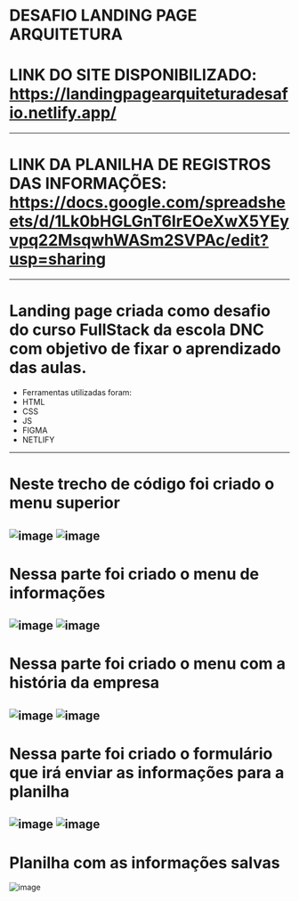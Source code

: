 # DESAFIO LANDING PAGE ARQUITETURA

# LINK DO SITE DISPONIBILIZADO: https://landingpagearquiteturadesafio.netlify.app/
---------------------------------------------------------------------------------------
# LINK DA PLANILHA DE REGISTROS DAS INFORMAÇÕES: https://docs.google.com/spreadsheets/d/1Lk0bHGLGnT6IrEOeXwX5YEyvpq22MsqwhWASm2SVPAc/edit?usp=sharing
---------------------------------------------------------------------------------------
# Landing page criada como desafio do curso FullStack da escola DNC com objetivo de fixar o aprendizado das aulas.
* Ferramentas utilizadas foram:
* HTML
* CSS
* JS
* FIGMA
* NETLIFY
---------------------------------------------------------------------------------------
# Neste trecho de código foi criado o menu superior
![image](https://github.com/luizmarcelolm/Desafio_Landing_Page_Arquitetura/assets/109484017/4443e142-1681-448f-a971-8629e9ab3c46)
![image](https://github.com/luizmarcelolm/Desafio_Landing_Page_Arquitetura/assets/109484017/9064294c-076d-4e02-81a8-3ebb3ca5641f)
---------------------------------------------------------------------------------------
# Nessa parte foi criado o menu de informações
![image](https://github.com/luizmarcelolm/Desafio_Landing_Page_Arquitetura/assets/109484017/844c93ff-0cfb-469b-8826-f0ccfeeb6d9b)
![image](https://github.com/luizmarcelolm/Desafio_Landing_Page_Arquitetura/assets/109484017/f4993af4-94a9-4db4-8046-23867d9055c6)
---------------------------------------------------------------------------------------
# Nessa parte foi criado o menu com a história da empresa
![image](https://github.com/luizmarcelolm/Desafio_Landing_Page_Arquitetura/assets/109484017/36a33e4a-99b1-4101-bc1a-b45032b8fea3)
![image](https://github.com/luizmarcelolm/Desafio_Landing_Page_Arquitetura/assets/109484017/d89acd5e-88f5-45da-918e-4747ca130ded)
---------------------------------------------------------------------------------------
# Nessa parte foi criado o formulário que irá enviar as informações para a planilha
![image](https://github.com/luizmarcelolm/Desafio_Landing_Page_Arquitetura/assets/109484017/3403c103-d9ee-4f90-ae86-76fb61a4d316)
![image](https://github.com/luizmarcelolm/Desafio_Landing_Page_Arquitetura/assets/109484017/d9f410fd-968b-425f-8605-cc22c149f8d3)
---------------------------------------------------------------------------------------
# Planilha com as informações salvas
![image](https://github.com/luizmarcelolm/Desafio_Landing_Page_Arquitetura/assets/109484017/dcc20606-df6f-4704-bf2f-2449f4f26d1f)









